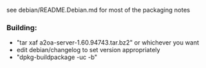 see debian/README.Debian.md for most of the packaging notes

### Building:
* "tar xaf a2oa-server-1.60.94743.tar.bz2" or whichever you want
* edit debian/changelog to set version appropriately
* "dpkg-buildpackage -uc -b"
